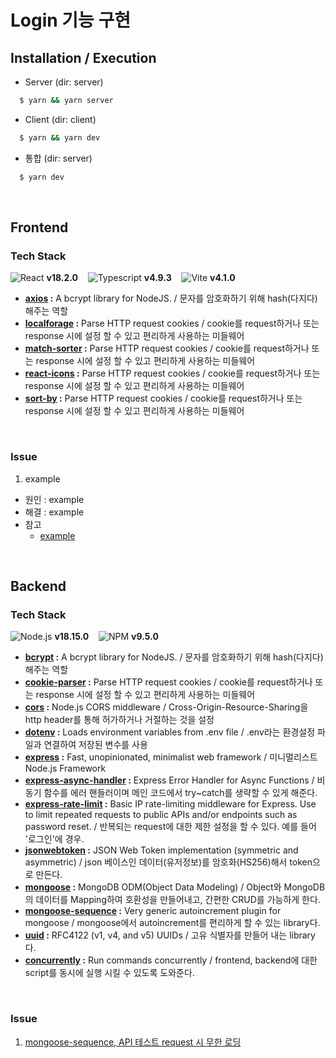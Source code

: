 # Login 기능 구현

## Installation / Execution

- Server (dir: server)

```bash
  $ yarn && yarn server
```

- Client (dir: client)

```bash
  $ yarn && yarn dev
```

- 통합 (dir: server)

```bash
  $ yarn dev
```

<br />

## Frontend

### Tech Stack

![React](https://img.shields.io/badge/react-00cbff?style=for-the-badge&logo=react&logoColor=white) **v18.2.0** &nbsp;&nbsp;
![Typescript](https://img.shields.io/badge/typescript-3178C6?style=for-the-badge&logo=typescript&logoColor=white) **v4.9.3** &nbsp;&nbsp;
![Vite](https://img.shields.io/badge/vite-8E6EFE?style=for-the-badge&logo=vite&logoColor=white) **v4.1.0**

- **[axios](https://www.npmjs.com/package/bcrypt) :** A bcrypt library for NodeJS. / 문자를 암호화하기 위해 hash(다지다)해주는 역할
- **[localforage](https://www.npmjs.com/package/cookie-parser) :** Parse HTTP request cookies / cookie를 request하거나 또는 response 시에 설정 할 수 있고 편리하게 사용하는 미들웨어
- **[match-sorter](https://www.npmjs.com/package/cookie-parser) :** Parse HTTP request cookies / cookie를 request하거나 또는 response 시에 설정 할 수 있고 편리하게 사용하는 미들웨어
- **[react-icons](https://www.npmjs.com/package/cookie-parser) :** Parse HTTP request cookies / cookie를 request하거나 또는 response 시에 설정 할 수 있고 편리하게 사용하는 미들웨어
- **[sort-by](https://www.npmjs.com/package/cookie-parser) :** Parse HTTP request cookies / cookie를 request하거나 또는 response 시에 설정 할 수 있고 편리하게 사용하는 미들웨어

<br />

### Issue

1. example

- 원인 : example
- 해결 : example
- 참고
  - [example](https://react.dev)

<br />

## Backend

### Tech Stack

![Node.js](https://img.shields.io/badge/node.js-6DA55F?style=for-the-badge&logo=node.js&logoColor=white) **v18.15.0** &nbsp;&nbsp;
![NPM](https://img.shields.io/badge/NPM-C52424?style=for-the-badge&logo=NPM&logoColor=white) **v9.5.0**

- **[bcrypt](https://www.npmjs.com/package/bcrypt) :** A bcrypt library for NodeJS. / 문자를 암호화하기 위해 hash(다지다)해주는 역할
- **[cookie-parser](https://www.npmjs.com/package/cookie-parser) :** Parse HTTP request cookies / cookie를 request하거나 또는 response 시에 설정 할 수 있고 편리하게 사용하는 미들웨어
- **[cors](https://www.npmjs.com/package/cors) :** Node.js CORS middleware / Cross-Origin-Resource-Sharing을 http header를 통해 허가하거나 거절하는 것을 설정
- **[dotenv](https://reactnative.dev/) :** Loads environment variables from .env file / .env라는 환경설정 파일과 연결하여 저장된 변수를 사용
- **[express](https://www.npmjs.com/package/express) :** Fast, unopinionated, minimalist web framework / 미니멀리스트 Node.js Framework
- **[express-async-handler](https://www.npmjs.com/package/express-async-handler) :** Express Error Handler for Async Functions / 비동기 함수를 에러 핸들러이며 메인 코드에서 try~catch를 생략할 수 있게 해준다.
- **[express-rate-limit](https://www.npmjs.com/package/express-rate-limit) :** Basic IP rate-limiting middleware for Express. Use to limit repeated requests to public APIs and/or endpoints such as password reset. / 반복되는 request에 대한 제한 설정을 할 수 있다. 예를 들어 '로그인'에 경우.
- **[jsonwebtoken](https://www.npmjs.com/package/jsonwebtoken) :** JSON Web Token implementation (symmetric and asymmetric) / json 베이스인 데이터(유저정보)를 암호화(HS256)해서 token으로 만든다.
- **[mongoose](https://www.npmjs.com/package/mongoose) :** MongoDB ODM(Object Data Modeling) / Object와 MongoDB의 데이터를 Mapping하여 호환성을 만들어내고, 간편한 CRUD를 가능하게 한다.
- **[mongoose-sequence](https://reactnative.dev/) :** Very generic autoincrement plugin for mongoose / mongoose에서 autoincrement를 편리하게 할 수 있는 library다.
- **[uuid](https://www.npmjs.com/package/uuid) :** RFC4122 (v1, v4, and v5) UUIDs / 고유 식별자를 만들어 내는 library다.
- **[concurrently](https://www.npmjs.com/package/concurrently) :** Run commands concurrently / frontend, backend에 대한 script를 동시에 실행 시킬 수 있도록 도와준다.

<br />

### Issue

1. [mongoose-sequence, API 테스트 request 시 무한 로딩]()

